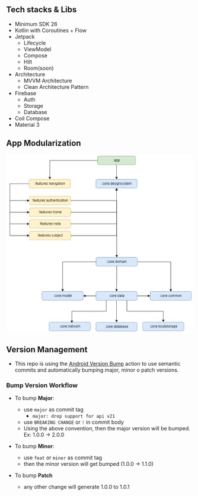 ## Tech stacks & Libs

- Minimum SDK 26
- Kotlin with Coroutines + Flow
- Jetpack
  - Lifecycle
  - ViewModel
  - Compose
  - Hilt
  - Room(soon)
- Architecture
  - MVVM Architecture
  - Clean Architecture Pattern
- Firebase
  - Auth
  - Storage
  - Database
- Coil Compose
- Material 3

## App Modularization

![app module](imgs/app-modules.jpg)

## Version Management
- This repo is using the [Android Version Bump](https://github.com/marketplace/actions/android-version-bump) action to use semantic commits and automatically bumping major, minor o patch versions.

### Bump Version Workflow
- To bump **Major**:
    - use `major` as commit tag
        - `major: drop support for api v21`
    - use `BREAKING CHANGE` or `!` in commit body
    - Using the above convention, then the major version will be bumped. Ex: 1.0.0 -> 2.0.0


- To bump **Minor**:
    - use `feat` or `minor` as commit tag
    - then the minor version will get bumped (1.0.0 -> 1.1.0)

- To bump **Patch**
  - any other change will generate 1.0.0 to 1.0.1

